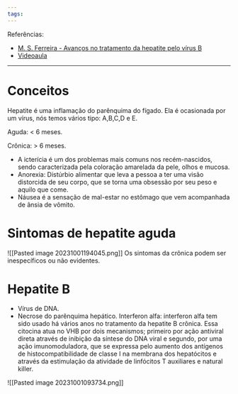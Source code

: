 ```yaml
---
tags:
---
```

Referências: 
* [M. S. Ferreira - Avanços no tratamento da hepatite pelo vírus B](https://click.endnote.com/viewer?doi=10.1590%2Fs0037-86822007000400016&token=WzQwNDM3MjgsIjEwLjE1OTAvczAwMzctODY4MjIwMDcwMDA0MDAwMTYiXQ.LfJHYcElK_LqLxYWGoYzAymGEPM)
* [Videoaula](https://youtu.be/B9j3VuiU-s8?si=vvl3gzuFoUgeSdQX)

---
# Conceitos 
Hepatite é uma inflamação do parênquima do fígado. Ela é ocasionada por um vírus, nós temos vários tipo: A,B,C,D e E. 

Aguda: < 6 meses. 

Crônica: > 6 meses. 

* A icterícia é um dos problemas mais comuns nos recém-nascidos, sendo caracterizada pela coloração amarelada da pele, olhos e mucosa.
* Anorexia: Distúrbio alimentar que leva a pessoa a ter uma visão distorcida de seu corpo, que se torna uma obsessão por seu peso e aquilo que come.
* Náusea é a sensação de mal-estar no estômago que vem acompanhada de ânsia de vômito.
# Sintomas de hepatite aguda
![[Pasted image 20231001194045.png]]
	Os sintomas da crônica podem ser inespecíficos ou não evidentes. 
# Hepatite B
* Vírus de DNA. 
* Necrose do parênquima hepático. 
Interferon alfa: interferon alfa tem sido usado há vários anos no tratamento da hepatite B crônica. Essa citocina atua no VHB por dois mecanismos; primeiro por ação antiviral direta através de inibição da síntese do DNA viral e segundo, por uma ação imunomoduladora, que se expressa pelo aumento dos antígenos de histocompatibilidade de classe I na membrana dos hepatócitos e através da estimulação da atividade de linfócitos T auxiliares e natural killer.

![[Pasted image 20231001093734.png]]

[^1]: 
[^2]: 